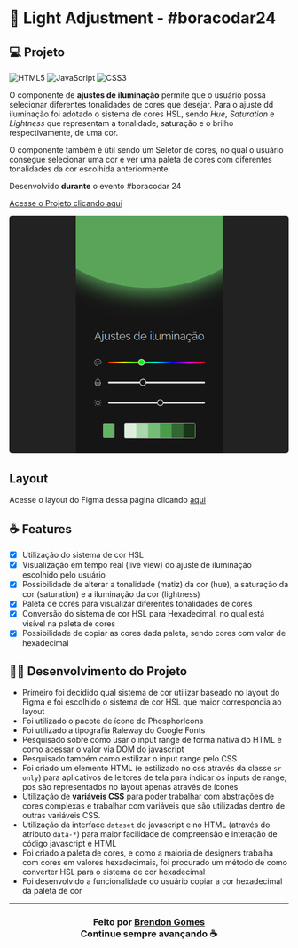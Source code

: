 # 🎨 Light Adjustment - #boracodar24

## 💻 Projeto

![HTML5](https://img.shields.io/badge/html5-%23E34F26.svg?style=for-the-badge&logo=html5&logoColor=white)
![JavaScript](https://img.shields.io/badge/javascript-%23323330.svg?style=for-the-badge&logo=javascript&logoColor=%23F7DF1E)
![CSS3](https://img.shields.io/badge/css3-%231572B6.svg?style=for-the-badge&logo=css3&logoColor=white)

O componente de **ajustes de iluminação** permite que o usuário possa selecionar diferentes tonalidades de cores que desejar. Para o ajuste dd iluminação foi adotado o sistema de cores HSL, sendo *Hue*, *Saturation* e *Lightness* que representam a tonalidade, saturação e o brilho respectivamente, de uma cor.

O componente também é útil sendo um Seletor de cores, no qual o usuário consegue selecionar uma cor e ver uma paleta de cores com diferentes tonalidades da cor escolhida anteriormente.

Desenvolvido **durante** o evento #boracodar 24

[Acesse o Projeto clicando aqui](https://brendon3578.github.io/boracodar-challenges/24-light-adjustment/index.html)

<p align="center">
    <kbd>
        <img src="../.github/light-adjustment-preview.PNG"style="border-radius: 5px" alt="Website">
    </kbd>
</p>

## Layout

Acesse o layout do Figma dessa página clicando [aqui](https://www.figma.com/community/file/1250810959627241982)

## ☕ Features

- [x] Utilização do sistema de cor HSL
- [x] Visualização em tempo real (live view) do ajuste de iluminação escolhido pelo usuário
- [x] Possibilidade de alterar a tonalidade (matiz) da cor (hue), a saturação da cor (saturation) e a iluminação da cor (lightness)
- [x] Paleta de cores para visualizar diferentes tonalidades de cores
- [x] Conversão do sistema de cor HSL para Hexadecimal, no qual está visível na paleta de cores  
- [x] Possibilidade de copiar as cores dada paleta, sendo cores com valor de hexadecimal

## 👨‍💻 Desenvolvimento do Projeto

- Primeiro foi decidido qual sistema de cor utilizar baseado no layout do Figma e foi escolhido o sistema de cor HSL que maior correspondia ao layout
- Foi utilizado o pacote de ícone do PhosphorIcons
- Foi utilizado a tipografia Raleway do Google Fonts
- Pesquisado sobre como usar o input range de forma nativa do HTML e como acessar o valor via DOM do javascript
- Pesquisado também como estilizar o input range pelo CSS
- Foi criado um elemento HTML (e estilizado no css através da classe `sr-only`) para aplicativos de leitores de tela para indicar os inputs de range, pos são representados no layout apenas através de ícones
- Utilização de **variáveis CSS** para poder trabalhar com abstrações de cores complexas e trabalhar com variáveis que são utilizadas dentro de outras variáveis CSS.
- Utilização da interface `dataset` do javascript e no HTML (através do atributo `data-*`) para maior facilidade de compreensão e interação de código javascript e HTML
- Foi criado a paleta de cores, e como a maioria de designers trabalha com cores em valores hexadecimais, foi procurado um método de como converter HSL para o sistema de cor hexadecimal
- Foi desenvolvido a funcionalidade do usuário copiar a cor hexadecimal da paleta de cor

---

<h3 align="center">
    Feito por <a href="https://github.com/Brendon3578"> Brendon Gomes</a>
    <br>
    Continue sempre avançando ☕
</h3>
